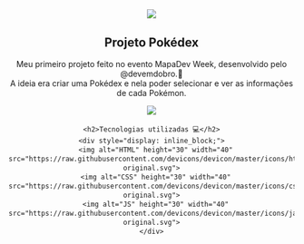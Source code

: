 <div style="text-align: center;">
  <p align="center">
    <img width="100px" src="https://cdn-icons-png.flaticon.com/512/188/188942.png" align="center"/>
    <h2>Projeto Pokédex</h2>
    <p>Meu primeiro projeto feito no evento MapaDev Week, desenvolvido pelo @devemdobro.🌱 <br>
    A ideia era criar uma Pokédex e nela poder selecionar e ver as informações de cada Pokémon. </p>
    <img src="https://i.imgur.com/hCVIdBG.png" width="70%">

    <h2>Tecnologias utilizadas 💻</h2>
    <div style="display: inline_block;">
      <img alt="HTML" height="30" width="40" src="https://raw.githubusercontent.com/devicons/devicon/master/icons/html5/html5-original.svg">
      <img alt="CSS" height="30" width="40" src="https://raw.githubusercontent.com/devicons/devicon/master/icons/css3/css3-original.svg">
      <img alt="JS" height="30" width="40" src="https://raw.githubusercontent.com/devicons/devicon/master/icons/javascript/javascript-original.svg">
    </div>
  </p>
</div>
